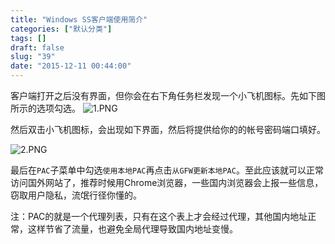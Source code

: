 ```yaml
---
title: "Windows SS客户端使用简介"
categories: ["默认分类"]
tags: []
draft: false
slug: "39"
date: "2015-12-11 00:44:00"
---
```


客户端打开之后没有界面，但你会在右下角任务栏发现一个小飞机图标。先如下图所示的选项勾选。
![1.PNG][1]

然后双击小飞机图标，会出现如下界面，然后将提供给你的的帐号密码端口填好。

![2.PNG][2]

最后在`PAC`子菜单中勾选`使用本地PAC`再点击`从GFW更新本地PAC`。至此应该就可以正常访问国外网站了，推荐时候用Chrome浏览器，一些国内浏览器会上报一些信息，窃取用户隐私，流氓行径你懂的。

注：PAC的就是一个代理列表，只有在这个表上才会经过代理，其他国内地址正常，这样节省了流量，也避免全局代理导致国内地址变慢。

  [1]: http://img.bi-bo.cn/2017/06/647873942.png
  [2]: http://img.bi-bo.cn/2017/06/3519435704.png
